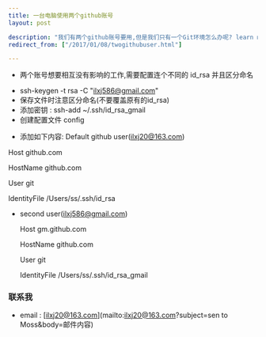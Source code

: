 ```yaml
---
title: 一台电脑使用两个github账号
layout: post

description: "我们有两个github账号要用,但是我们只有一个Git环境怎么办呢? learn more >>"
redirect_from: ["/2017/01/08/twogithubuser.html"]

---
```

* 两个账号想要相互没有影响的工作,需要配置连个不同的 id_rsa 并且区分命名
 - ssh-keygen -t rsa -C "ilxj586@gmail.com"
 - 保存文件时注意区分命名(不要覆盖原有的id_rsa)
 - 添加密钥 : ssh-add ~/.ssh/id_rsa_gmail
 - 创建配置文件 config
 * 添加如下内容:
  Default github user(ilxj20@163.com)

  Host github.com

  HostName github.com

  User git

  IdentityFile /Users/ss/.ssh/id_rsa

* second user(ilxj586@gmail.com)

  Host gm.github.com

  HostName github.com

  User git

  IdentityFile /Users/ss/.ssh/id_rsa_gmail

### 联系我
 * email : [ilxj20@163.com](mailto:ilxj20@163.com?subject=sen to Moss&body=邮件内容)
 <!-- subject后面不能跟中文,否则后果很杯具-->
